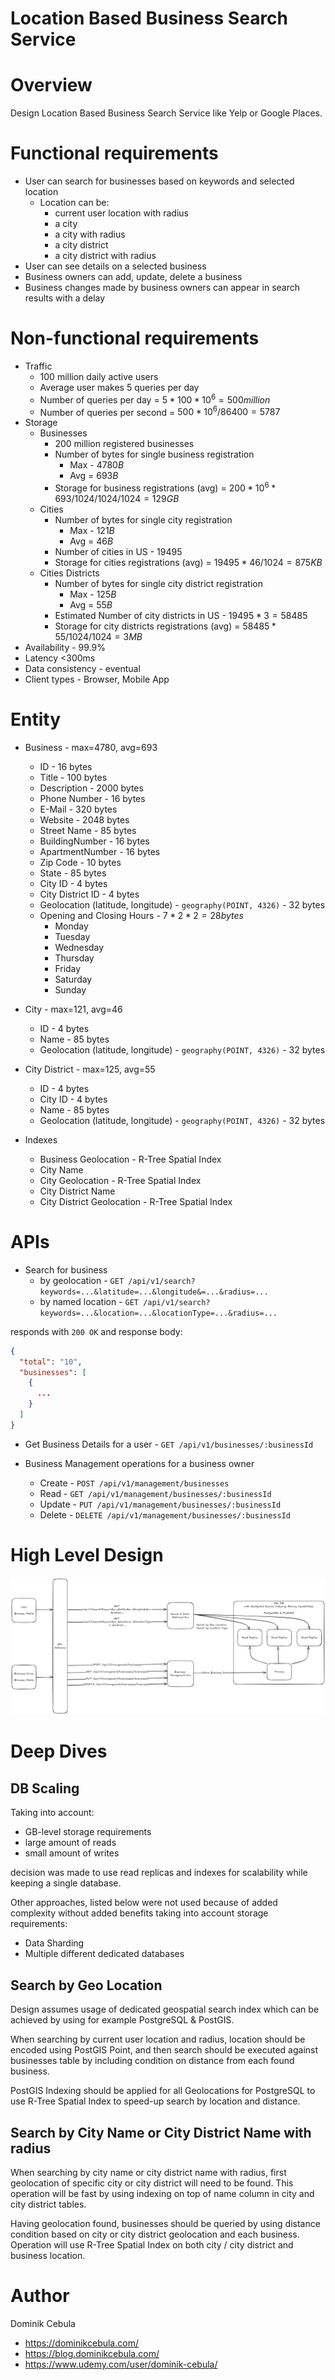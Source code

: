 # Location Based Business Search Service

# Overview

Design Location Based Business Search Service like Yelp or Google Places.

# Functional requirements

* User can search for businesses based on keywords and selected location
    * Location can be:
        * current user location with radius
        * a city
        * a city with radius
        * a city district
        * a city district with radius
* User can see details on a selected business
* Business owners can add, update, delete a business
* Business changes made by business owners can appear in search results with a delay

# Non-functional requirements

* Traffic
    * 100 million daily active users
    * Average user makes 5 queries per day
    * Number of queries per day = $`5 * 100*10^6 = 500 million`$
    * Number of queries per second = $`500*10^6 / 86400 = 5787`$
* Storage
    * Businesses
        * 200 million registered businesses
        * Number of bytes for single business registration
            * Max - $`4780B`$
            * Avg = $`693B`$
        * Storage for business registrations (avg) = $`200*10^6 * 693 /1024/1024/1024 = 129GB`$
    * Cities
        * Number of bytes for single city registration
            * Max - $`121B`$
            * Avg = $`46B`$
        * Number of cities in US - $`19495`$
        * Storage for cities registrations (avg) = $`19495 * 46 /1024 = 875KB`$
    * Cities Districts
        * Number of bytes for single city district registration
            * Max - $`125B`$
            * Avg = $`55B`$
        * Estimated Number of city districts in US - $`19495 * 3 = 58485`$
        * Storage for city districts registrations (avg) = $`58485 * 55 /1024/1024 = 3MB`$
* Availability - 99.9%
* Latency <300ms
* Data consistency - eventual
* Client types - Browser, Mobile App

# Entity

* Business - max=4780, avg=693
    * ID - 16 bytes
    * Title - 100 bytes
    * Description - 2000 bytes
    * Phone Number - 16 bytes
    * E-Mail - 320 bytes
    * Website - 2048 bytes
    * Street Name - 85 bytes
    * BuildingNumber - 16 bytes
    * ApartmentNumber - 16 bytes
    * Zip Code - 10 bytes
    * State - 85 bytes
    * City ID - 4 bytes
    * City District ID - 4 bytes
    * Geolocation (latitude, longitude) - `geography(POINT, 4326)` - 32 bytes
    * Opening and Closing Hours - $`7 * 2 * 2 = 28 bytes`$
        * Monday
        * Tuesday
        * Wednesday
        * Thursday
        * Friday
        * Saturday
        * Sunday

* City - max=121, avg=46
    * ID - 4 bytes
    * Name - 85 bytes
    * Geolocation (latitude, longitude) - `geography(POINT, 4326)` - 32 bytes

* City District - max=125, avg=55
    * ID - 4 bytes
    * City ID - 4 bytes
    * Name - 85 bytes
    * Geolocation (latitude, longitude) - `geography(POINT, 4326)` - 32 bytes

* Indexes
    * Business Geolocation - R-Tree Spatial Index
    * City Name
    * City Geolocation - R-Tree Spatial Index
    * City District Name
    * City District Geolocation - R-Tree Spatial Index

# APIs

* Search for business
    * by geolocation - `GET /api/v1/search?keywords=...&latitude=...&longitude&=...&radius=...`
    * by named location - `GET /api/v1/search?keywords=...&location=...&locationType=...&radius=...`

responds with `200 OK` and response body:

```json
{
  "total": "10",
  "businesses": [
    {
      ...
    }
  ]
}
```

* Get Business Details for a user - `GET /api/v1/businesses/:businessId`

* Business Management operations for a business owner
    * Create - `POST /api/v1/management/businesses`
    * Read - `GET /api/v1/management/businesses/:businessId`
    * Update - `PUT /api/v1/management/businesses/:businessId`
    * Delete - `DELETE /api/v1/management/businesses/:businessId`

# High Level Design

![diagram.png](diagram.png)

# Deep Dives

## DB Scaling

Taking into account:

* GB-level storage requirements
* large amount of reads
* small amount of writes

decision was made to use read replicas and indexes for scalability while keeping a single database.

Other approaches, listed below were not used because of added complexity without added benefits taking into account
storage requirements:

* Data Sharding
* Multiple different dedicated databases

## Search by Geo Location

Design assumes usage of dedicated geospatial search index which can be achieved by using for example PostgreSQL &
PostGIS.

When searching by current user location and radius, location should be encoded using PostGIS Point, and then search
should be executed against businesses table by including condition on distance from each found business.

PostGIS Indexing should be applied for all Geolocations for PostgreSQL to use R-Tree Spatial Index to speed-up search by
location and distance.

## Search by City Name or City District Name with radius

When searching by city name or city district name with radius, first geolocation of specific city or city district will
need to be found. This operation will be fast by using indexing on top of name column in city and city district tables.

Having geolocation found, businesses should be queried by using distance condition based on city or city district
geolocation and each business. Operation will use R-Tree Spatial Index on both city / city district and
business location.

# Author

Dominik Cebula

* https://dominikcebula.com/
* https://blog.dominikcebula.com/
* https://www.udemy.com/user/dominik-cebula/
